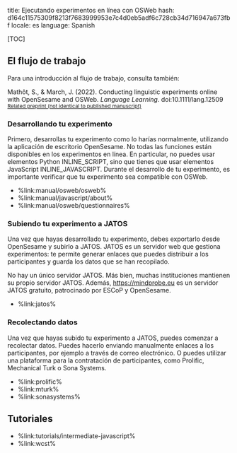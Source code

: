 title: Ejecutando experimentos en línea con OSWeb
hash: d164c11575309f8213f7683999953e7c4d0eb5adf6c728cb34d716947a673fbf
locale: es
language: Spanish

[TOC]

## El flujo de trabajo

Para una introducción al flujo de trabajo, consulta también:

Mathôt, S., & March, J. (2022). Conducting linguistic experiments online with OpenSesame and OSWeb. *Language Learning*. doi:10.1111/lang.12509
<br /><small>[Related preprint (not identical to published manuscript)](https://doi.org/10.31234/osf.io/wnryc)</small>

### Desarrollando tu experimento

Primero, desarrollas tu experimento como lo harías normalmente, utilizando la aplicación de escritorio OpenSesame. No todas las funciones están disponibles en los experimentos en línea. En particular, no puedes usar elementos Python INLINE_SCRIPT, sino que tienes que usar elementos JavaScript INLINE_JAVASCRIPT. Durante el desarrollo de tu experimento, es importante verificar que tu experimento sea compatible con OSWeb.

- %link:manual/osweb/osweb%
- %link:manual/javascript/about%
- %link:manual/osweb/questionnaires%

### Subiendo tu experimento a JATOS

Una vez que hayas desarrollado tu experimento, debes exportarlo desde OpenSesame y subirlo a JATOS. JATOS es un servidor web que gestiona experimentos: te permite generar enlaces que puedes distribuir a los participantes y guarda los datos que se han recopilado.

No hay un único servidor JATOS. Más bien, muchas instituciones mantienen su propio servidor JATOS. Además, <https://mindprobe.eu> es un servidor JATOS gratuito, patrocinado por ESCoP y OpenSesame.

- %link:jatos%

### Recolectando datos

Una vez que hayas subido tu experimento a JATOS, puedes comenzar a recolectar datos. Puedes hacerlo enviando manualmente enlaces a los participantes, por ejemplo a través de correo electrónico. O puedes utilizar una plataforma para la contratación de participantes, como Prolific, Mechanical Turk o Sona Systems.

- %link:prolific%
- %link:mturk%
- %link:sonasystems%

## Tutoriales

- %link:tutorials/intermediate-javascript%
- %link:wcst%
